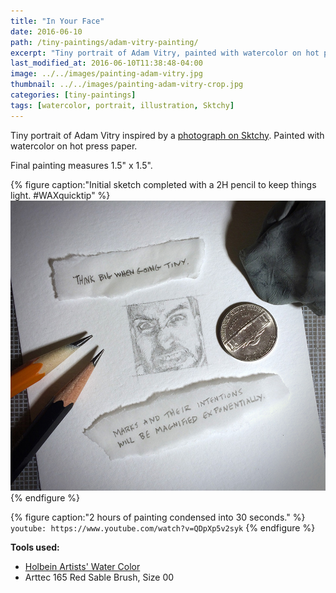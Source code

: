 ```yaml
---
title: "In Your Face"
date: 2016-06-10
path: /tiny-paintings/adam-vitry-painting/
excerpt: "Tiny portrait of Adam Vitry, painted with watercolor on hot press paper."
last_modified_at: 2016-06-10T11:38:48-04:00
image: ../../images/painting-adam-vitry.jpg
thumbnail: ../../images/painting-adam-vitry-crop.jpg
categories: [tiny-paintings]
tags: [watercolor, portrait, illustration, Sktchy]
---
```


Tiny portrait of Adam Vitry inspired by a [photograph on Sktchy](https://sktchy.com/PAjPOC). Painted with watercolor on hot press paper. 

Final painting measures 1.5\" x 1.5\".

{% figure caption:"Initial sketch completed with a 2H pencil to keep things light. #WAXquicktip" %}
![pencil sketch](../../images/painting-adam-vitry-process.jpg)
{% endfigure %}

{% figure caption:"2 hours of painting condensed into 30 seconds." %}
`youtube: https://www.youtube.com/watch?v=QDpXp5v2syk`
{% endfigure %}

**Tools used:**

- [Holbein Artists' Water Color](https://amzn.to/2ZPsCTN)
- Arttec 165 Red Sable Brush, Size 00
